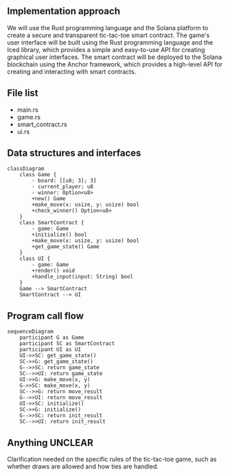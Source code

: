 ## Implementation approach

We will use the Rust programming language and the Solana platform to create a secure and transparent tic-tac-toe smart contract. The game's user interface will be built using the Rust programming language and the Iced library, which provides a simple and easy-to-use API for creating graphical user interfaces. The smart contract will be deployed to the Solana blockchain using the Anchor framework, which provides a high-level API for creating and interacting with smart contracts.

## File list

- main.rs
- game.rs
- smart_contract.rs
- ui.rs

## Data structures and interfaces

```mermaid
classDiagram
    class Game {
        - board: [[u8; 3]; 3]
        - current_player: u8
        - winner: Option<u8>
        +new() Game
        +make_move(x: usize, y: usize) bool
        +check_winner() Option<u8>
    }
    class SmartContract {
        - game: Game
        +initialize() bool
        +make_move(x: usize, y: usize) bool
        +get_game_state() Game
    }
    class UI {
        - game: Game
        +render() void
        +handle_input(input: String) bool
    }
    Game --> SmartContract
    SmartContract --> UI
```

## Program call flow

```mermaid
sequenceDiagram
    participant G as Game
    participant SC as SmartContract
    participant UI as UI
    UI->>SC: get_game_state()
    SC->>G: get_game_state()
    G-->>SC: return game_state
    SC-->>UI: return game_state
    UI->>G: make_move(x, y)
    G->>SC: make_move(x, y)
    SC-->>G: return move_result
    G-->>UI: return move_result
    UI->>SC: initialize()
    SC->>G: initialize()
    G-->>SC: return init_result
    SC-->>UI: return init_result
```

## Anything UNCLEAR

Clarification needed on the specific rules of the tic-tac-toe game, such as whether draws are allowed and how ties are handled.

